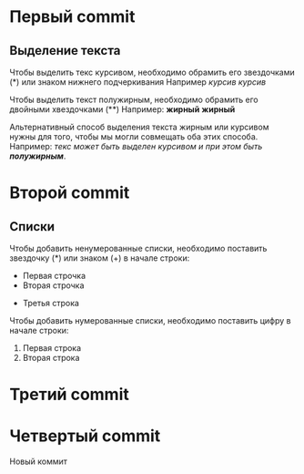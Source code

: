 # Первый commit
## Выделение текста

Чтобы выделить текс курсивом, необходимо обрамить его звездочками (*) или знаком нижнего подчеркивания
Например *курсив* _курсив_

Чтобы выделить текст полужирным, необходимо обрамить его двойными хвездочками (**)
Например: **жирный** __жирный__

Альтернативный способ выделения текста жирным или курсивом нужны для того, чтобы мы могли совмещать оба этих способа. Например: _текс может быть выделен курсивом и при этом быть **полужирным**_.

# Второй commit
## Списки
Чтобы добавить ненумерованные списки, необходимо поставить звездочку (*) или знаком (+) в начале строки:
* Первая строчка
* Вторая строчка
+ Третья строка

Чтобы добавить нумерованные списки, необходимо поставить цифру в начале строки:
 1. Первая строка
 2. Вторая строка
 
# Третий commit
# Четвертый commit
Новый коммит
